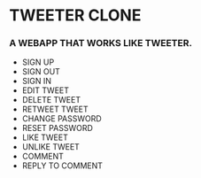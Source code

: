 <h1>TWEETER CLONE</h1>

<h3>A WEBAPP THAT WORKS LIKE TWEETER.</h3>

<ul>
<li>SIGN UP</li>
<li>SIGN OUT</li>
<li>SIGN IN</li>
<li>EDIT TWEET</li>
<li>DELETE TWEET</li>
<li>RETWEET TWEET</li>
<li>CHANGE PASSWORD</li>
<li>RESET PASSWORD</li>
<li>LIKE TWEET</li>
<li>UNLIKE TWEET</li>
<li>COMMENT</li>
<li>REPLY TO COMMENT</li>
</ul>
